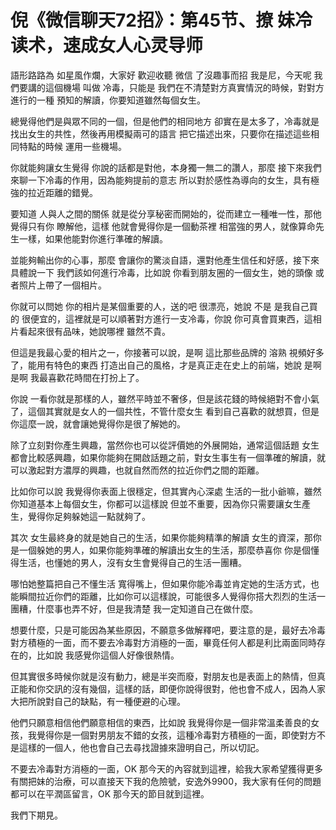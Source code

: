 # 倪《微信聊天72招》：第45节、撩 妹冷读术，速成女人心灵导师

語形路路為 如星風作爛，大家好 歡迎收聽 微信 了沒趣事而招 我是尼，今天呢 我們要講的這個機場 叫做 冷毒，只能是 我們在不清楚對方真實情況的時候，對對方進行的一種 預知的解讀，你要知道雖然每個女生。

總覺得他們是與眾不同的一個，但是他們的相同地方 卻實在是太多了，冷毒就是找出女生的共性，然後再用模擬兩可的語言 把它描述出來，只要你在描述這些相同特點的時候 運用一些機場。

你就能夠讓女生覺得 你說的話都是對他，本身獨一無二的讚人，那麼 接下來我們來聊一下冷毒的作用，因為能夠提前的意志 所以對於感性為導向的女生，具有極強的拉近距離的錯覺。

要知道 人與人之間的關係 就是從分享秘密而開始的，從而建立一種唯一性，那他覺得只有你 瞭解他，這樣 他就會覺得你是一個動茶裡 相當強的男人，就像算命先生一樣，如果他能對你進行準確的解讀。

並能夠輸出你的心事，那麼 會讓你的驚淡自語，還對他產生信任和好感，接下來 具體說一下 我們該如何進行冷毒，比如說 你看到朋友圈的一個女生，她的頭像 或者照片上帶了一個相片。

你就可以問她 你的相片是某個重要的人，送的吧 很漂亮，她說 不是 是我自己買的 很便宜的，這裡就是可以順著對方進行一支冷毒，你說 你可真會買東西，這相片看起來很有品味，她說哪裡 雖然不貴。

但這是我最心愛的相片之一，你接著可以說，是啊 這比那些品牌的 溶熟 視頻好多了，能用有特色的東西 打造出自己的風格，才是真正走在史上的前端，她說 是啊 是啊 我最喜歡花時間在打扮上了。

你說 一看你就是那樣的人，雖然平時並不奢侈，但是該花錢的時候絕對不會小氣了，這個其實就是女人的一個共性，不管什麼女生 看到自己喜歡的就想買，但是你這麼一說，就會讓她覺得你是很了解她的。

除了立刻對你產生興趣，當然你也可以從評價她的外展開始，通常這個話題 女生都會比較感興趣，如果你能夠在開啟話題之前，對女生事生有一個準確的解讀，就可以激起對方濃厚的興趣，也就自然而然的拉近你們之間的距離。

比如你可以說 我覺得你表面上很穩定，但其實內心深處 生活的一批小爺嘛，雖然你知道基本上每個女生，你都可以這樣說 但並不重要，因為你只需要讓女生產生，覺得你足夠躲她這一點就夠了。

其次 女生最終身的就是她自己的生活，如果你能夠精準的解讀 女生的資深，那你是一個躲她的男人，如果你能夠準確的解讀出女生的生活，那麼恭喜你 你是個懂得生活，也懂她的男人，沒有女生會覺得自己的生活一團糟。

哪怕她整篇把自己不懂生活 寬得嘴上，但如果你能冷毒並肯定她的生活方式，也能瞬間拉近你們的距離，比如你可以這樣說，可能很多人覺得你搭大烈烈的生活一團糟，什麼事也弄不好，但是我清楚 我一定知道自己在做什麼。

想要什麼，只是可能因為某些原因，不願意多做解釋吧，要注意的是，最好去冷毒對方積極的一面，而不要去冷毒對方消極的一面，畢竟任何人都是利比兩面同時存在的，比如說 我感覺你這個人好像很熱情。

但其實很多時候你就是沒有動力，總是半突而廢，對朋友也是表面上的熱情，但真正能和你交訊的沒有幾個，這樣的話，即便你說得很對，他也會不成人，因為人家大把所說對自己的缺點，有一種便避的心理。

他們只願意相信他們願意相信的東西，比如說 我覺得你是一個非常溫柔善良的女孩，我覺得你是一個對男朋友不錯的女孩，這種冷毒對方積極的一面，即使對方不是這樣的一個人，他也會自己去尋找證據來證明自己，所以切記。

不要去冷毒對方消極的一面，OK 那今天的內容就到這裡，給我大家希望獲得更多有關把妹的治療，可以直接天下我的危險號，安逸外9900，我大家有任何的問題都可以在平潤區留言，OK 那今天的節目就到這裡。

我們下期見。